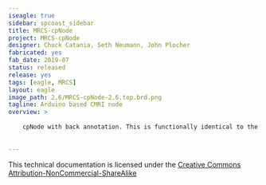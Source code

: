 ```yaml
---
iseagle: true
sidebar: spcoast_sidebar
title: MRCS-cpNode
project: MRCS-cpNode
designer: Chuck Catania, Seth Neumann, John Plocher
fabricated: yes
fab_date: 2019-07
status: released
release: yes
tags: [eagle, MRCS]
layout: eagle
image_path: 2.6/MRCS-cpNode-2.6.top.brd.png
tagline: Arduino based CMRI node
overview: >
    
    cpNode with back annotation. This is functionally identical to the older version but the Eagle sch and brd files match.
    
    
---
```



This technical documentation is licensed under the [Creative Commons Attribution-NonCommercial-ShareAlike](https://creativecommons.org/licenses/by-nc-sa/3.0/)
